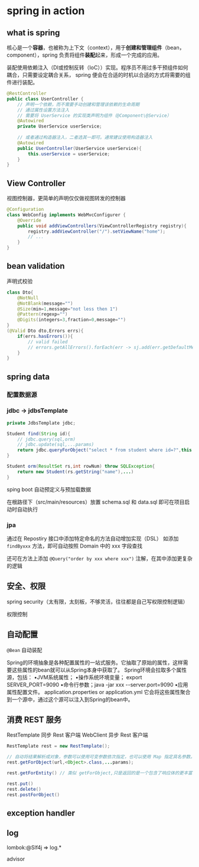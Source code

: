 


# spring in action

## what is spring

核心是一个**容器**，也被称为上下文（context），用于**创建和管理组件**（bean，component），spring 负责将组件**装配**起来，形成一个完成的应用。

装配使用依赖注入（DI或控制反转（IoC））实现。程序员不用过多干预组件如何耦合，只需要设定耦合关系， spring 便会在合适的时机以合适的方式将需要的组件进行装配。

```java
@RestController
public class UserController {
	// 声明一个依赖，而不需要手动创建和管理该依赖的生命周期
	// 通过属性设置方法注入
	// 需要将 UserService 的实现类声明为组件（@Component\@Service）
	@Autowired
	private UserService userService;
	
	// 或者通过构造器注入，二者选其一即可。通常建议使用构造器注入
	@Autowired
	public UserController(UserService userService){
		this.userService = userService;
	}
}
```

## View Controller

视图控制器，更简单的声明仅仅做视图转发的控制器

```java
@Configuration
class WebConfig implements WebMvcConfigurer {
	@Override
	public void addViewControllers(ViewControllerRegistry registry){
		registry.addViewController("/").setViewName("home");
		// ...
	}
}
```

## bean validation

声明式校验
```java
class Dto{
	@NotNull
	@NotBlank(message="")
	@Size(min=1,message="not less then 1")
	@Pattern(regexp="")
	@Digits(integers=3,fraction=0,message="")
}
(@Valid Dto dto,Errors errs){
	if(errs.hasErrors()){
		// valid failed
		// errors.getAllErrors().forEach(err -> sj.add(err.getDefaultMessage()))
	}
}
```

## spring data

### 配置数据源



### jdbc -> jdbsTemplate

```java
private JdbsTemplate jdbc;

Student find(String id){
	// jdbc.query(sql,orm)
	// jdbc.update(sql,...params)
	return jdbc.queryForObject("select * from student where id=?",this::orm,id)
}

Student orm(ResultSet rs,int rowNum) throw SQLException{
	return new Student(rs.getString("name"),...)
}
```

sping boot 自动预定义与预加载数据

在根路径下（src/main/resources）放置 schema.sql 和 data.sql 即可在项目启动时自动执行

### jpa

通过在 Repostiry 接口中添加特定命名的方法自动增加实现（DSL）
如添加 `findByxxx` 方法，即可自动按照 Domain 中的 xxx 字段查找

还可在方法上添加 `@Query("order by xxx where xxx")` 注解，在其中添加更复杂的逻辑

## 安全、权限

spring security（太有限，太刻板，不够灵活，往往都是自己写权限控制逻辑）

权限控制

## 自动配置

`@Bean` 自动装配

Spring的环境抽象是各种配置属性的一站式服务。它抽取了原始的属性，这样需要这些属性的bean就可以从Spring本身中获取了。
Spring环境会拉取多个属性源，包括：
•JVM系统属性；
•操作系统环境变量； export SERVER_PORT=9090
•命令行参数；java -jar xxx --server.port=9090
•应用属性配置文件。 application.properties or application.yml
它会将这些属性聚合到一个源中，通过这个源可以注入到Spring的bean中。

## 消费 REST 服务

RestTemplate 同步 Rest 客户端
WebClient 异步 Rest 客户端

```java
RestTemplate rest = new RestTemplate();

// 自动将结果解析成对象，参数可以使用可变参数依次指定，也可以使用 Map 指定具名参数。
rest.getForObject(url,<Object>.class,...params);

rest.getForEntity() // 类似 getForObject,只是返回的是一个包含了响应体的更丰富的对象 ResponseEntity,从中可以获得响应头等信息

rest.put()
rest.delete()
rest.postForObject()
```

## exception handler

## log

lombok:@Slf4j => log.*

advisor